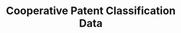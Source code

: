 ---
bigquery: https://console.cloud.google.com/bigquery?p=patents-public-data&d=cpc&page=dataset
citation: '“Cooperative Patent Classification” by the EPO and USPTO, for public use. '
contributors: EPO, USPTO
cost: None
description: Cooperative Patent Classification Data contains the scheme and definitions
  of the Cooperative Patent Classification system for classifying patent documents.
  The CPC is the result of a partnership between the EPO and the USPTO in their joint
  effort to develop a common, internationally compatible classification system for
  technical documents, in particular patent publications, which will be used by both
  offices in the patent granting process
documentation: https://www.cooperativepatentclassification.org/cpcSchemeAndDefinitions
last_edit: Mon, 04 Apr 2022 19:07:06 GMT
location: https://www.cooperativepatentclassification.org/index
maintained_by: USPTO, EPO
schema_fields: '[''level'', ''childGroups'', ''limitingReferences'', ''sizeCache'',
  ''titlePart'', ''additional_only'', ''glossary'', ''residualReferences'', ''residual_references'',
  ''title_full'', ''titleFull'', ''limiting_references'', ''symbol'', ''child_groups'',
  ''informativeReferences'', ''date_revised'', ''breakdownCode'', ''applicationReferences'',
  ''definition'', ''status'', ''dateRevised'', ''breakdown_code'', ''not_allocatable'',
  ''ipc_concordant'', ''notAllocatable'', ''ipcConcordant'', ''informative_references'',
  ''application_references'', ''children'', ''title_part'', ''synonyms'', ''parents'']'
shortname: cooperative_patent_classification
tags:
- patents
- science
title: Cooperative Patent Classification Data
uuid: 984374a7-16e9-4b35-9445-458daceb01bf
---